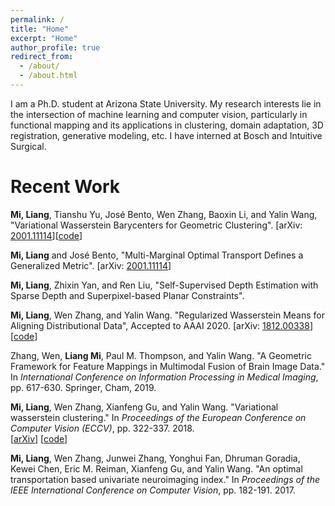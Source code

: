 ```yaml
---
permalink: /
title: "Home"
excerpt: "Home"
author_profile: true
redirect_from: 
  - /about/
  - /about.html
---
```


I am a Ph.D. student at Arizona State University. My research interests lie in the intersection of machine learning and computer vision, particularly in functional mapping and its applications in clustering, domain adaptation, 3D registration, generative modeling, etc. I have interned at Bosch and Intuitive Surgical. 


Recent Work
======

**Mi, Liang**, Tianshu Yu, José Bento, Wen Zhang, Baoxin Li, and Yalin Wang, "Variational Wasserstein Barycenters for Geometric Clustering". \[arXiv: [2001.11114](https://arxiv.org/abs/2002.10543)\]\[[code](https://github.com/icemiliang/pyvot/tree/master/demo/vwb)\]

**Mi, Liang** and José Bento, "Multi-Marginal Optimal Transport Defines a Generalized Metric". \[arXiv: [2001.11114](https://arxiv.org/abs/2001.11114)\]

**Mi, Liang**, Zhixin Yan, and Ren Liu, "Self-Supervised Depth Estimation with Sparse Depth and Superpixel-based Planar Constraints".

**Mi, Liang**, Wen Zhang, and Yalin Wang. "Regularized Wasserstein Means for Aligning Distributional Data", Accepted to AAAI 2020. \[arXiv: [1812.00338](https://arxiv.org/abs/1812.00338)\]\[[code](https://github.com/icemiliang/pyvot)\]

Zhang, Wen, **Liang Mi**, Paul M. Thompson, and Yalin Wang. "A Geometric Framework for Feature Mappings in Multimodal Fusion of Brain Image Data." In *International Conference on Information Processing in Medical Imaging*, pp. 617-630. Springer, Cham, 2019.

**Mi, Liang**, Wen Zhang, Xianfeng Gu, and Yalin Wang. "Variational wasserstein clustering." In *Proceedings of the European Conference on Computer Vision (ECCV)*, pp. 322-337. 2018.  
\[[arXiv](https://arxiv.org/abs/1806.09045)\] \[[code](https://github.com/icemiliang/pyvot)\]

**Mi, Liang**, Wen Zhang, Junwei Zhang, Yonghui Fan, Dhruman Goradia, Kewei Chen, Eric M. Reiman, Xianfeng Gu, and Yalin Wang. "An optimal transportation based univariate neuroimaging index." In *Proceedings of the IEEE International Conference on Computer Vision*, pp. 182-191. 2017.
